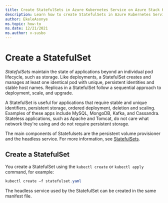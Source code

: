 ```yaml
---
title: Create StatefulSets in Azure Kubernetes Service on Azure Stack HCI
description: Learn how to create StatefulSets in Azure Kubernetes Service (AKS) on Azure Stack HCI.
author: EkeleAsonye
ms.topic: how-to
ms.date: 12/21/2021
ms.author: v-susbo
---
```


# Create a StatefulSet

*StatefulSets* maintain the state of applications beyond an individual pod lifecycle, such as storage. Like deployments, a StatefulSet creates and manages at least one identical pod with unique, persistent identities and stable host names. Replicas in a StatefulSet follow a sequential approach to deployment, scale, and upgrade. 

A StatefulSet is useful for applications that require stable and unique identifiers, persistent storage, ordered deployment, deletion and scaling. Examples of these apps include MySQL, MongoDB, Kafka, and Cassandra. Stateless applications, such as Apache and Tomcat, do not care what network they're using and do not require persistent storage.

The main components of Statefulsets are the persistent volume provisioner and the headless service. For more information, see [StatefulSets](https://kubernetes.io/docs/concepts/workloads/controllers/statefulset/).

## Create a StatefulSet

You create a StatefulSet using the `kubectl create` or `kubectl apply` command, for example:

```powershell
kubectl create –f statefulset.yaml
```
The headless service used by the StatefulSet can be created in the same manifest file.
